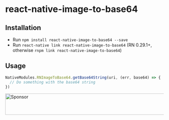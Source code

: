 react-native-image-to-base64
============================

## Installation

- Run `npm install react-native-image-to-base64 --save`
- Run `react-native link react-native-image-to-base64` (RN 0.29.1+, otherwise `rnpm link react-native-image-to-base64`)

## Usage

```javascript
NativeModules.RNImageToBase64.getBase64String(uri, (err, base64) => {
  // Do something with the base64 string
})
```

<a target='_blank' rel='nofollow' href='https://app.codesponsor.io/link/cu1HheDZfnqZS4YAy7Hf8bGU/xfumihiro/react-native-image-to-base64'>
  <img alt='Sponsor' width='888' height='68' src='https://app.codesponsor.io/embed/cu1HheDZfnqZS4YAy7Hf8bGU/xfumihiro/react-native-image-to-base64.svg' />
</a>
